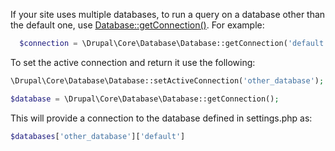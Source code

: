If your site uses multiple databases, to run a query on a database other than the default one, use [Database::getConnection()](https://api.drupal.org/api/drupal/core%21lib%21Drupal%21Core%21Database%21Database.php/function/Database%3A%3AgetConnection/8.6.x). For example:

```php
  $connection = \Drupal\Core\Database\Database::getConnection('default', 'other_database');

```

To set the active connection and return it use the following:

```php
\Drupal\Core\Database\Database::setActiveConnection('other_database');

$database = \Drupal\Core\Database\Database::getConnection();

```

This will provide a connection to the database defined in settings.php as:

```php
$databases['other_database']['default']
```